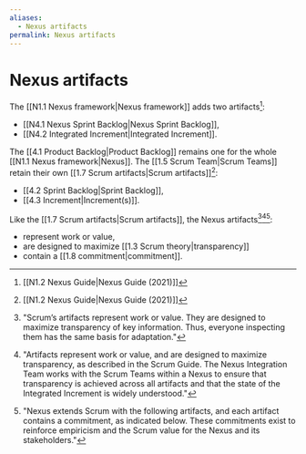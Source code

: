 ```yaml
---
aliases:
  - Nexus artifacts
permalink: Nexus artifacts
---
```

# Nexus artifacts

The [[N1.1 Nexus framework|Nexus framework]] adds two artifacts[^nexus-guide-2021]:
- [[N4.1 Nexus Sprint Backlog|Nexus Sprint Backlog]],
- [[N4.2 Integrated Increment|Integrated Increment]].

The [[4.1 Product Backlog|Product Backlog]] remains one for the whole [[N1.1 Nexus framework|Nexus]]. The [[1.5 Scrum Team|Scrum Teams]] retain their own [[1.7 Scrum artifacts|Scrum artifacts]][^nexus-guide-2021]:
- [[4.2 Sprint Backlog|Sprint Backlog]],
- [[4.3 Increment|Increment(s)]].

Like the [[1.7 Scrum artifacts|Scrum artifacts]], the Nexus artifacts[^scrum-artifacts-represent][^artifacts-represent][^nexus-extends-scrum]:
- represent work or value,
- are designed to maximize [[1.3 Scrum theory|transparency]]
- contain a [[1.8 commitment|commitment]].

[^artifacts-represent]: "Artifacts represent work or value, and are designed to maximize transparency, as described in the Scrum Guide. The Nexus Integration Team works with the Scrum Teams within a Nexus to ensure that transparency is achieved across all artifacts and that the state of the Integrated Increment is widely understood."[^nexus-guide-2021]

[^nexus-extends-scrum]: "Nexus extends Scrum with the following artifacts, and each artifact contains a commitment, as indicated below. These commitments exist to reinforce empiricism and the Scrum value for the Nexus and its stakeholders."[^nexus-guide-2021]

[^nexus-guide-2021]: [[N1.2 Nexus Guide|Nexus Guide (2021)]]

[^scrum-artifacts-represent]: "Scrum’s artifacts represent work or value. They are designed to maximize transparency of key information. Thus, everyone inspecting them has the same basis for adaptation."[^scrum-guide-2020]

[^scrum-guide-2020]: [[1.2 Scrum Guide|Scrum Guide (2020)]]
